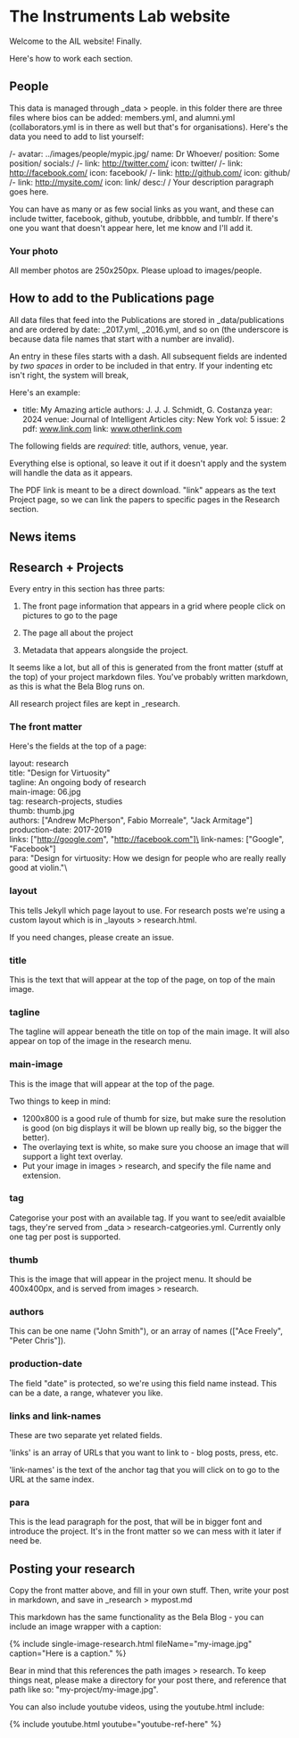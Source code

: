 # The Instruments Lab website

Welcome to the AIL website! Finally.

Here's how to work each section.

## People

This data is managed through _data > people. in this folder there are three files where bios can be added: members.yml, and alumni.yml (collaborators.yml is in there as well but that's for organisations). Here's the data you need to add to list yourself:

/- avatar: ../images/people/mypic.jpg/
  name: Dr Whoever/
  position: Some position/
  socials:/
    /- link: http://twitter.com/
      icon: twitter/
    /- link: http://facebook.com/
      icon: facebook/
    /- link: http://github.com/
      icon: github/
    /- link: http://mysite.com/
      icon: link/
  desc:/ 
  /  Your description paragraph goes here. 

You can have as many or as few social links as you want, and these can include twitter, facebook, github, youtube, dribbble, and tumblr. If there's one you want that doesn't appear here, let me know and I'll add it.

### Your photo

All member photos are 250x250px. Please upload to images/people. 

## How to add to the Publications page

All data files that feed into the Publications are stored in _data/publications and are ordered by date: _2017.yml, _2016.yml, and so on (the underscore is because data file names that start with a number are invalid). 

An entry in these files starts with a dash. All subsequent fields are indented by *two spaces* in order to be included in that entry. If your indenting etc isn't right, the system will break,

Here's an example:

- title: My Amazing article
  authors: J. J. J. Schmidt, G. Costanza
  year: 2024
  venue: Journal of Intelligent Articles
  city: New York
  vol: 5
  issue: 2
  pdf: www.link.com
  link: www.otherlink.com

The following fields are *required*: title, authors, venue, year.

Everything else is optional, so leave it out if it doesn't apply and the system will handle the data as it appears. 

The PDF link is meant to be a direct download. "link" appears as the text Project page, so we can link the papers to specific pages in the Research section. 

## News items

## Research + Projects

Every entry in this section has three parts:

1. The front page information that appears in a grid where people click on pictures to go to the page

2. The page all about the project

3. Metadata that appears alongside the project.

It seems like a lot, but all of this is generated from the front matter (stuff at the top) of your project markdown files. You've probably written markdown, as this is what the Bela Blog runs on.

All research project files are kept in _research.

### The front matter

Here's the fields at the top of a page:

layout: research\
title:  "Design for Virtuosity"\
tagline: An ongoing body of research\
main-image: 06.jpg\
tag: research-projects, studies\
thumb: thumb.jpg\
authors: ["Andrew McPherson", Fabio Morreale", "Jack Armitage"]\
production-date: 2017-2019\
links: ["http://google.com", "http://facebook.com"]\
link-names: ["Google", "Facebook"]\
para: "Design for virtuosity: How we design for people who are really really good at violin."\

### layout

This tells Jekyll which page layout to use. For research posts we're using a custom layout which is in _layouts > research.html.

If you need changes, please create an issue.

### title

This is the text that will appear at the top of the page, on top of the main image. 

### tagline

The tagline will appear beneath the title on top of the main image. It will also appear on top of the image in the research menu.

### main-image

This is the image that will appear at the top of the page. 

Two things to keep in mind: 
- 1200x800 is a good rule of thumb for size, but make sure the resolution is good (on big displays it will be blown up really big, so the bigger the better).
- The overlaying text is white, so make sure you choose an image that will support a light text overlay.
- Put your image in images > research, and specify the file name and extension.

### tag

Categorise your post with an available tag. If you want to see/edit avaialble tags, they're served from _data > research-catgeories.yml. Currently only one tag per post is supported. 

### thumb

This is the image that will appear in the project menu. It should be 400x400px, and is served from images > research.

### authors

This can be one name ("John Smith"), or an array of names (["Ace Freely", "Peter Chris"]).

### production-date

The field "date" is protected, so we're using this field name instead. This can be a date, a range, whatever you like.

### links and link-names

These are two separate yet related fields.

'links' is an array of URLs that you want to link to - blog posts, press, etc.

'link-names' is the text of the anchor tag that you will click on to go to the URL at the same index.

### para

This is the lead paragraph for the post, that will be in bigger font and introduce the project. It's in the front matter so we can mess with it later if need be.

## Posting your research

Copy the front matter above, and fill in your own stuff. Then, write your post in markdown, and save in _research > mypost.md

This markdown has the same functionality as the Bela Blog - you can include an image wrapper with a caption:

{% include single-image-research.html fileName="my-image.jpg" caption="Here is a caption." %}

Bear in mind that this references the path images > research. To keep things neat, please make a directory for your post there, and reference that path like so: "my-project/my-image.jpg".

You can also include youtube videos, using the youtube.html include:

{% include youtube.html youtube="youtube-ref-here" %}

